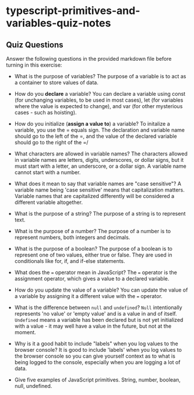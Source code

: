 # typescript-primitives-and-variables-quiz-notes

## Quiz Questions

Answer the following questions in the provided markdown file before turning in this exercise:

- What is the purpose of variables?
  The purpose of a variable is to act as a container to store values of data.

- How do you **declare** a variable?
  You can declare a variable using const (for unchanging variables, to be used in most cases), let (for variables where the value is expected to change), and var (for other mysterious cases - such as hoisting).

- How do you initialize (**assign a value to**) a variable?
  To initalize a variable, you use the = equals sign. The declaration and variable name should go to the left of the =, and the value of the declared variable should go to the right of the =/

- What characters are allowed in variable names?
  The characters allowed in variable names are letters, digits, underscores, or dollar signs, but it must start with a letter, an underscore, or a dollar sign. A variable name cannot start with a number.

- What does it mean to say that variable names are "case sensitive"?
  A variable name being 'case sensitive' means that capitalization matters. Variable names that are capitalized differently will be considered a different variable altogether.

- What is the purpose of a string?
  The purpose of a string is to represent text.

- What is the purpose of a number?
  The purpose of a number is to represent numbers, both integers and decimals.

- What is the purpose of a boolean?
  The purpose of a boolean is to represent one of two values, either true or false. They are used in conditionals like for, if, and if-else statements.

- What does the `=` operator mean in JavaScript?
  The `=` operator is the assignment operator, which gives a value to a declared variable.

- How do you update the value of a variable?
  You can update the value of a variable by assigning it a different value with the `=` operator.

- What is the difference between `null` and `undefined`?
  `Null` intentionally represents 'no value' or 'empty value' and is a value in and of itself. `Undefined` means a variable has been declared but is not yet initialized with a value - it may well have a value in the future, but not at the moment.

- Why is it a good habit to include "labels" when you log values to the browser console?
  It is good to include 'labels' when you log values to the browser console so you can give yourself context as to what is being logged to the console, especially when you are logging a lot of data.

- Give five examples of JavaScript primitives.
  String, number, boolean, null, undefined.
